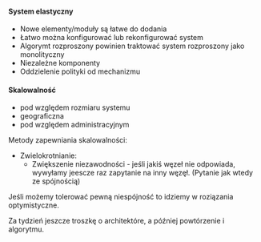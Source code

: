 #### System elastyczny
- Nowe elementy/moduły są łatwe do dodania
- Łatwo można konfigurować lub rekonfigurować system
- Algorymt rozproszony powinien traktować system rozproszony jako monolityczny
- Niezależne komponenty
- Oddzielenie polityki od mechanizmu

#### Skalowalność
- pod względem rozmiaru systemu
- geograficzna
- pod względem administracyjnym

Metody zapewniania skalowalności:
- Zwielokrotnianie:
	- Zwiększenie niezawodności - jeśli jakiś węzeł nie odpowiada, wywyłamy jeescze raz zapytanie na inny węzęł. (Pytanie jak wtedy ze spójnością)

Jeśli możemy tolerować pewną niespójność to idziemy w roziązania optymistyczne.

Za tydzień jeszcze troszkę o architektóre, a później powtórzenie i algorytmu.